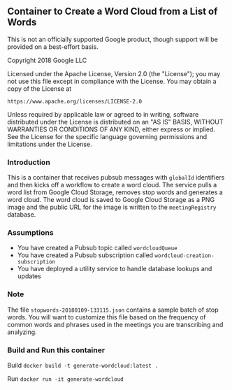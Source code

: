 ## Container to Create a Word Cloud from a List of Words

This is not an officially supported Google product, though support will be provided on a best-effort basis.

Copyright 2018 Google LLC

Licensed under the Apache License, Version 2.0 (the "License");
you may not use this file except in compliance with the License.
You may obtain a copy of the License at

    https://www.apache.org/licenses/LICENSE-2.0

Unless required by applicable law or agreed to in writing, software
distributed under the License is distributed on an "AS IS" BASIS,
WITHOUT WARRANTIES OR CONDITIONS OF ANY KIND, either express or implied.
See the License for the specific language governing permissions and
limitations under the License.


### Introduction

This is a container that receives pubsub messages with `globalId` identifiers and then
kicks off a workflow to create a word cloud. The service pulls a word list from Google
Cloud Storage, removes stop words and generates a word cloud. The word cloud is saved to
Google Cloud Storage as a PNG image and the public URL for the image is written to the
`meetingRegistry` database.

### Assumptions

* You have created a Pubsub topic called `wordcloudQueue`
* You have created a Pubsub subscription called `wordcloud-creation-subscription`
* You have deployed a utility service to handle database lookups and updates

### Note

The file `stopwords-20180109-133115.json` contains a sample batch of stop words. You will
want to customize this file based on the frequency of common words and phrases used in
the meetings you are transcribing and analyzing.

### Build and Run this container

Build
`docker build -t generate-wordcloud:latest .`

Run
`docker run -it generate-wordcloud`